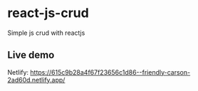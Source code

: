 # react-js-crud
 Simple js crud with reactjs
 
 ## Live demo
 Netlify: https://615c9b28a4f67f23656c1d86--friendly-carson-2ad60d.netlify.app/
